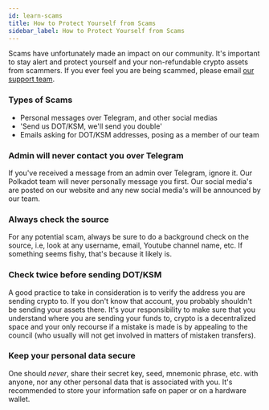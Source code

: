 ```yaml
---
id: learn-scams
title: How to Protect Yourself from Scams
sidebar_label: How to Protect Yourself from Scams
---
```


Scams have unfortunately made an impact on our community. It's important to stay alert and protect
yourself and your non-refundable crypto assets from scammers. If you ever feel you are being
scammed, please email [our support team](mailto:support@web3.foundation).

### Types of Scams

- Personal messages over Telegram, and other social medias
- 'Send us DOT/KSM, we'll send you double'
- Emails asking for DOT/KSM addresses, posing as a member of our team

### Admin will never contact you over Telegram

If you've received a message from an admin over Telegram, ignore it. Our Polkadot team will never
personally message you first. Our social media's are posted on our website and any new social media's will
be announced by our team.

### Always check the source

For any potential scam, always be sure to do a background check on the source, i.e, look at any
username, email, Youtube channel name, etc. If something seems fishy, that's because it likely is.

### Check twice before sending DOT/KSM

A good practice to take in consideration is to verify the address you are sending crypto to. If you
don't know that account, you probably shouldn't be sending your assets there. It's your responsibility to make sure that you understand where you are sending your funds to, crypto is a decentralized space and your only recourse if a mistake is made is by appealing to the council (who usually will not get involved in matters of mistaken transfers).

### Keep your personal data secure

One should _never_, share their secret key, seed, mnemonic phrase, etc. with anyone, nor any other personal data that is
associated with you. It's recommended to store your information safe on paper or on a hardware
wallet.
